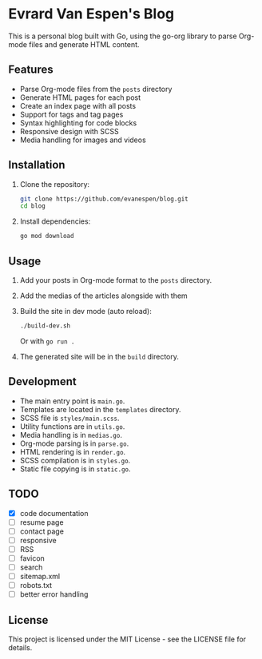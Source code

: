 # Evrard Van Espen's Blog

This is a personal blog built with Go, using the go-org library to parse Org-mode files and generate HTML content.

## Features

- Parse Org-mode files from the `posts` directory
- Generate HTML pages for each post
- Create an index page with all posts
- Support for tags and tag pages
- Syntax highlighting for code blocks
- Responsive design with SCSS
- Media handling for images and videos

## Installation

1. Clone the repository:
   ```sh
   git clone https://github.com/evanespen/blog.git
   cd blog
   ```

2. Install dependencies:
   ```sh
   go mod download
   ```

## Usage

1. Add your posts in Org-mode format to the `posts` directory.
2. Add the medias of the articles alongside with them
3. Build the site in dev mode (auto reload):
   ```sh
   ./build-dev.sh
   ```
   Or with `go run .`

4. The generated site will be in the `build` directory.

## Development

- The main entry point is `main.go`.
- Templates are located in the `templates` directory.
- SCSS file is `styles/main.scss`.
- Utility functions are in `utils.go`.
- Media handling is in `medias.go`.
- Org-mode parsing is in `parse.go`.
- HTML rendering is in `render.go`.
- SCSS compilation is in `styles.go`.
- Static file copying is in `static.go`.

## TODO
- [X] code documentation
- [ ] resume page
- [ ] contact page
- [ ] responsive
- [ ] RSS
- [ ] favicon
- [ ] search
- [ ] sitemap.xml
- [ ] robots.txt
- [ ] better error handling

## License

This project is licensed under the MIT License - see the LICENSE file for details.
